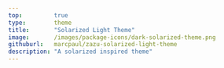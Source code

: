 ```yaml
---
top:         true
type:        theme
title:       "Solarized Light Theme"
image:       /images/package-icons/dark-solarized-theme.png
githuburl:   marcpaul/zazu-solarized-light-theme
description: "A solarized inspired theme"
---
```

